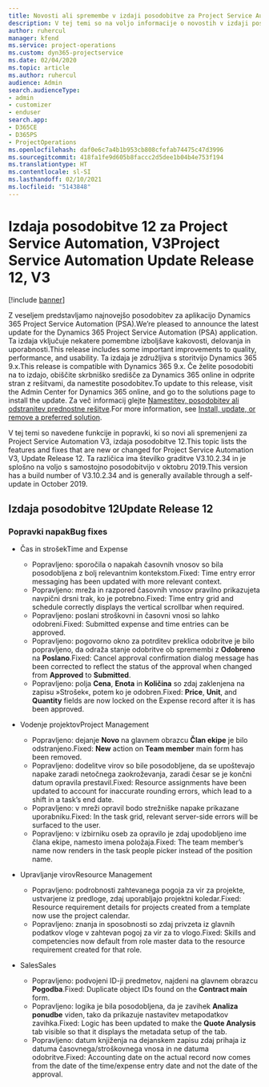 ```yaml
---
title: Novosti ali spremembe v izdaji posodobitve za Project Service Automation 12, V3
description: V tej temi so na voljo informacije o novostih v izdaji posodobitve za Project Service Automation 12, V3.
author: ruhercul
manager: kfend
ms.service: project-operations
ms.custom: dyn365-projectservice
ms.date: 02/04/2020
ms.topic: article
ms.author: ruhercul
audience: Admin
search.audienceType:
- admin
- customizer
- enduser
search.app:
- D365CE
- D365PS
- ProjectOperations
ms.openlocfilehash: daf0e6c7a4b1b953cb808cfefab74475c47d3996
ms.sourcegitcommit: 418fa1fe9d605b8faccc2d5dee1b04b4e753f194
ms.translationtype: HT
ms.contentlocale: sl-SI
ms.lasthandoff: 02/10/2021
ms.locfileid: "5143848"
---
```

# <a name="project-service-automation-update-release-12-v3"></a><span data-ttu-id="8b59f-103">Izdaja posodobitve 12 za Project Service Automation, V3</span><span class="sxs-lookup"><span data-stu-id="8b59f-103">Project Service Automation Update Release 12, V3</span></span>

[!include [banner](../includes/psa-now-project-operations.md)]

<span data-ttu-id="8b59f-104">Z veseljem predstavljamo najnovejšo posodobitev za aplikacijo Dynamics 365 Project Service Automation (PSA).</span><span class="sxs-lookup"><span data-stu-id="8b59f-104">We’re pleased to announce the latest update for the Dynamics 365 Project Service Automation (PSA) application.</span></span> <span data-ttu-id="8b59f-105">Ta izdaja vključuje nekatere pomembne izboljšave kakovosti, delovanja in uporabnosti.</span><span class="sxs-lookup"><span data-stu-id="8b59f-105">This release includes some important improvements to quality, performance, and usability.</span></span> <span data-ttu-id="8b59f-106">Ta izdaja je združljiva s storitvijo Dynamics 365 9.x.</span><span class="sxs-lookup"><span data-stu-id="8b59f-106">This release is compatible with Dynamics 365 9.x.</span></span> <span data-ttu-id="8b59f-107">Če želite posodobiti na to izdajo, obiščite skrbniško središče za Dynamics 365 online in odprite stran z rešitvami, da namestite posodobitev.</span><span class="sxs-lookup"><span data-stu-id="8b59f-107">To update to this release, visit the Admin Center for Dynamics 365 online, and go to the solutions page to install the update.</span></span> <span data-ttu-id="8b59f-108">Za več informacij glejte [Namestitev, posodobitev ali odstranitev prednostne rešitve](https://docs.microsoft.com/power-platform/admin/install-remove-preferred-solution).</span><span class="sxs-lookup"><span data-stu-id="8b59f-108">For more information, see [Install, update, or remove a preferred solution](https://docs.microsoft.com/power-platform/admin/install-remove-preferred-solution).</span></span>

<span data-ttu-id="8b59f-109">V tej temi so navedene funkcije in popravki, ki so novi ali spremenjeni za Project Service Automation V3, izdaja posodobitve 12.</span><span class="sxs-lookup"><span data-stu-id="8b59f-109">This topic lists the features and fixes that are new or changed for Project Service Automation V3, Update Release 12.</span></span> <span data-ttu-id="8b59f-110">Ta različica ima številko graditve V3.10.2.34 in je splošno na voljo s samostojno posodobitvijo v oktobru 2019.</span><span class="sxs-lookup"><span data-stu-id="8b59f-110">This version has a build number of V3.10.2.34 and is generally available through a self-update in October 2019.</span></span>

## <a name="update-release-12"></a><span data-ttu-id="8b59f-111">Izdaja posodobitve 12</span><span class="sxs-lookup"><span data-stu-id="8b59f-111">Update Release 12</span></span>

### <a name="bug-fixes"></a><span data-ttu-id="8b59f-112">Popravki napak</span><span class="sxs-lookup"><span data-stu-id="8b59f-112">Bug fixes</span></span>

- <span data-ttu-id="8b59f-113">Čas in strošek</span><span class="sxs-lookup"><span data-stu-id="8b59f-113">Time and Expense</span></span>

    - <span data-ttu-id="8b59f-114">Popravljeno: sporočila o napakah časovnih vnosov so bila posodobljena z bolj relevantnim kontekstom.</span><span class="sxs-lookup"><span data-stu-id="8b59f-114">Fixed: Time entry error messaging has been updated with more relevant context.</span></span>
    - <span data-ttu-id="8b59f-115">Popravljeno: mreža in razpored časovnih vnosov pravilno prikazujeta navpični drsni trak, ko je potrebno.</span><span class="sxs-lookup"><span data-stu-id="8b59f-115">Fixed: Time entry grid and schedule correctly displays the vertical scrollbar when required.</span></span>
    - <span data-ttu-id="8b59f-116">Popravljeno: poslani stroškovni in časovni vnosi so lahko odobreni.</span><span class="sxs-lookup"><span data-stu-id="8b59f-116">Fixed: Submitted expense and time entries can be approved.</span></span>
    - <span data-ttu-id="8b59f-117">Popravljeno: pogovorno okno za potrditev preklica odobritve je bilo popravljeno, da odraža stanje odobritve ob spremembi z **Odobreno** na **Poslano**.</span><span class="sxs-lookup"><span data-stu-id="8b59f-117">Fixed: Cancel approval confirmation dialog message has been corrected to reflect the status of the approval when changed from **Approved** to **Submitted**.</span></span>
    - <span data-ttu-id="8b59f-118">Popravljeno: polja **Cena**, **Enota** in **Količina** so zdaj zaklenjena na zapisu »Strošek«, potem ko je odobren.</span><span class="sxs-lookup"><span data-stu-id="8b59f-118">Fixed: **Price**, **Unit**, and **Quantity** fields are now locked on the Expense record after it is has been approved.</span></span>

- <span data-ttu-id="8b59f-119">Vodenje projektov</span><span class="sxs-lookup"><span data-stu-id="8b59f-119">Project Management</span></span>

    - <span data-ttu-id="8b59f-120">Popravljeno: dejanje **Novo** na glavnem obrazcu **Član ekipe** je bilo odstranjeno.</span><span class="sxs-lookup"><span data-stu-id="8b59f-120">Fixed: **New** action on **Team member** main form has been removed.</span></span>
    - <span data-ttu-id="8b59f-121">Popravljeno: dodelitve virov so bile posodobljene, da se upoštevajo napake zaradi netočnega zaokroževanja, zaradi česar se je končni datum opravila prestavil.</span><span class="sxs-lookup"><span data-stu-id="8b59f-121">Fixed: Resource assignments have been updated to account for inaccurate rounding errors, which lead to a shift in a task’s end date.</span></span>
    - <span data-ttu-id="8b59f-122">Popravljeno: v mreži opravil bodo strežniške napake prikazane uporabniku.</span><span class="sxs-lookup"><span data-stu-id="8b59f-122">Fixed: In the task grid, relevant server-side errors will be surfaced to the user.</span></span>
    - <span data-ttu-id="8b59f-123">Popravljeno: v izbirniku oseb za opravilo je zdaj upodobljeno ime člana ekipe, namesto imena položaja.</span><span class="sxs-lookup"><span data-stu-id="8b59f-123">Fixed: The team member’s name now renders in the task people picker instead of the position name.</span></span>

- <span data-ttu-id="8b59f-124">Upravljanje virov</span><span class="sxs-lookup"><span data-stu-id="8b59f-124">Resource Management</span></span>

    - <span data-ttu-id="8b59f-125">Popravljeno: podrobnosti zahtevanega pogoja za vir za projekte, ustvarjene iz predloge, zdaj uporabljajo projektni koledar.</span><span class="sxs-lookup"><span data-stu-id="8b59f-125">Fixed: Resource requirement details for projects created from a template now use the project calendar.</span></span>
    - <span data-ttu-id="8b59f-126">Popravljeno: znanja in sposobnosti so zdaj privzeta iz glavnih podatkov vloge v zahtevan pogoj za vir za to vlogo.</span><span class="sxs-lookup"><span data-stu-id="8b59f-126">Fixed: Skills and competencies now default from role master data to the resource requirement created for that role.</span></span>

- <span data-ttu-id="8b59f-127">Sales</span><span class="sxs-lookup"><span data-stu-id="8b59f-127">Sales</span></span>

    - <span data-ttu-id="8b59f-128">Popravljeno: podvojeni ID-ji predmetov, najdeni na glavnem obrazcu **Pogodba**.</span><span class="sxs-lookup"><span data-stu-id="8b59f-128">Fixed: Duplicate object IDs found on the **Contract main** form.</span></span>
    - <span data-ttu-id="8b59f-129">Popravljeno: logika je bila posodobljena, da je zavihek **Analiza ponudbe** viden, tako da prikazuje nastavitev metapodatkov zavihka.</span><span class="sxs-lookup"><span data-stu-id="8b59f-129">Fixed: Logic has been updated to make the **Quote Analysis** tab visible so that it displays the metadata setup of the tab.</span></span>
    - <span data-ttu-id="8b59f-130">Popravljeno: datum knjiženja na dejanskem zapisu zdaj prihaja iz datuma časovnega/stroškovnega vnosa in ne datuma odobritve.</span><span class="sxs-lookup"><span data-stu-id="8b59f-130">Fixed: Accounting date on the actual record now comes from the date of the time/expense entry date and not the date of the approval.</span></span>
